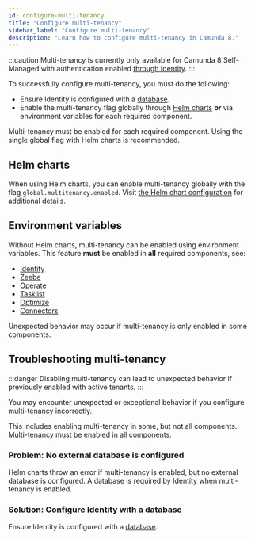 ```yaml
---
id: configure-multi-tenancy
title: "Configure multi-tenancy"
sidebar_label: "Configure multi-tenancy"
description: "Learn how to configure multi-tenancy in Camunda 8."
---
```


:::caution
Multi-tenancy is currently only available for Camunda 8 Self-Managed with authentication enabled [through Identity](/self-managed/identity/what-is-identity.md).
:::

To successfully configure multi-tenancy, you must do the following:

- Ensure Identity is configured with a [database](/self-managed/identity/miscellaneous/configuration-variables.md#database-configuration).
- Enable the multi-tenancy flag globally through [Helm charts](/self-managed/setup/install.md) **or** via environment variables for each required component.

Multi-tenancy must be enabled for each required component. Using the single global flag with Helm charts is recommended.

## Helm charts

When using Helm charts, you can enable multi-tenancy globally with the flag `global.multitenancy.enabled`.
Visit [the Helm chart configuration](https://artifacthub.io/packages/helm/camunda/camunda-platform#global-parameters) for additional details.

## Environment variables

Without Helm charts, multi-tenancy can be enabled using environment variables. This feature **must** be
enabled in **all** required components, see:

- [Identity](/self-managed/identity/miscellaneous/configuration-variables.md#feature-flags)
- [Zeebe](../../../self-managed/zeebe-deployment/configuration/gateway-config/#zeebegatewaymultitenancy)
- [Operate](../../../self-managed/operate-deployment/operate-configuration/#multi-tenancy)
- [Tasklist](../../../self-managed/tasklist-deployment/tasklist-configuration/#multi-tenancy)
- [Optimize](/self-managed/optimize-deployment/configuration/multi-tenancy.md)
- [Connectors](../../../self-managed/connectors-deployment/connectors-configuration/#multi-tenancy)

Unexpected behavior may occur if multi-tenancy is only enabled in some components.

## Troubleshooting multi-tenancy

:::danger
Disabling multi-tenancy can lead to unexpected behavior if previously enabled with active tenants.
:::

You may encounter unexpected or exceptional behavior if you configure multi-tenancy incorrectly.

This includes enabling multi-tenancy in some, but not all components. Multi-tenancy must be enabled in all components.

### Problem: No external database is configured

Helm charts throw an error if multi-tenancy is enabled, but no external database is configured. A database is required by Identity when multi-tenancy is enabled.

### Solution: Configure Identity with a database

Ensure Identity is configured with a [database](/self-managed/identity/miscellaneous/configuration-variables.md#database-configuration).
